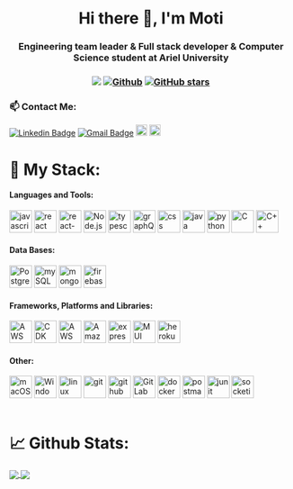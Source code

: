 <h1 align="center">Hi there 👋, I'm Moti</h1>
<h3 align="center">Engineering team leader & Full stack developer & Computer Science student at Ariel University</h3>

<h3 align="center"> 
  
![](https://visitor-badge.laobi.icu/badge?page_id=MotiDahari.MotiDahari) 
[![Github](https://img.shields.io/github/followers/MotiDahari?label=Followers&style=social)](https://github.com/MotiDahari) 
[![GitHub stars](https://img.shields.io/github/stars/MotiDahari?label=Stars&style=social)](https://github.com/MotiDahari)
  
</h3>

<h3> 📫 Contact Me:</h3>

[![Linkedin Badge](https://img.shields.io/badge/-Linkedin-blue?style=flat-square&logo=Linkedin&logoColor=white&link=http://www.linkedin.com/in/eyalevi/)](http://www.linkedin.com/in/motidahari)
[![Gmail Badge](https://img.shields.io/badge/-motidaharii@gmail.com-c14438?style=flat-square&logo=Gmail&logoColor=white&link=mailto:motidaharii@gmail.com)](mailto:motidaharii@gmail.com)
<a href="https://www.facebook.com/MotiDahari/"><img src="https://img.shields.io/badge/Facebook-1877F2?style=for-the-badge&logo=facebook&logoColor=white" alt="facebook" height="20"/></a>
<a href="https://www.hackerrank.com/MotiDahari"><img src="https://img.shields.io/badge/-Hackerrank-2EC866?style=for-the-badge&logo=HackerRank&logoColor=white" alt="hackerrank" height="20"/></a>

<h1> 🔬 My Stack:</h1>
<h4 align="left">Languages and Tools:</h3>
<p align="left"> 
<span>
  <img src="https://img.shields.io/badge/JavaScript-20232A?style=for-the-badge&logo=javascript&logoColor=61DAFB" alt="javascript" height="40"/>
  <img src="https://img.shields.io/badge/React.js-20232A?style=for-the-badge&logo=react&logoColor=61DAFB" alt="react" height="40"/>
  <img src="https://img.shields.io/badge/react_native-20232A?style=for-the-badge&logo=react&logoColor=61DAFB" alt="react-native" height="40"/>
  <img src="https://img.shields.io/badge/Node.js-20232A?style=for-the-badge&logo=Node.js&logoColor=61DAFB" alt="Node.js" height="40"/>
  <img src="https://img.shields.io/badge/typescript-%2320232a.svg?style=for-the-badge&logo=typescript&logoColor=61DAFB" alt="typescript" height="40"/>
  <img src="https://img.shields.io/badge/GraphQL-%23404d59.svg?style=for-the-badge&logo=GraphQL&logoColor=%2361DAFB" alt="graphQL" height="40"/>
  <img src="https://img.shields.io/badge/CSS-239120?&style=for-the-badge&logo=css3&logoColor=white" alt="css" height="40"/>
  <img src="https://img.shields.io/badge/Java-ED8B00?style=for-the-badge&logo=java&logoColor=white" alt="java" height="40"/>
  <img src="https://img.shields.io/badge/Python-ED8B00?style=for-the-badge&logo=python&logoColor=white" alt="python" height="40"/>
  <img src="https://img.shields.io/badge/C-00599C?style=for-the-badge&logo=c&logoColor=white" alt="C" height="40"/>
  <img src="https://img.shields.io/badge/C%2B%2B-00599C?style=for-the-badge&logo=c%2B%2B&logoColor=white" alt="C++" height="40"/>

</span>

<h4 align="left">Data Bases:</h3>
<span>
    <img src="https://img.shields.io/badge/PostgreSQL-E34F26?style=for-the-badge&logo=PostgreSQL5&logoColor=white" alt="PostgreSQL" height="40"/>
    <img src="https://img.shields.io/badge/MySQL-00000F?style=for-the-badge&logo=mysql&logoColor=white" alt="mySQL" height="40"/>
    <img src="https://img.shields.io/badge/MongoDB-4EA94B?style=for-the-badge&logo=mongodb&logoColor=white" alt="mongoDB" height="40"/>
    <img src="https://img.shields.io/badge/firebase-ffca28?style=for-the-badge&logo=firebase&logoColor=black" alt="firebase" height="40"/>

</span>

<h4 align="left">Frameworks, Platforms and Libraries:</h3>
<span>
  <img src="https://img.shields.io/badge/AWS-FF9900?&style=for-the-badge&logo=aws3&logoColor=white" alt="AWS" height="40"/>
  <img src="https://img.shields.io/badge/CDK-FF9900?&style=for-the-badge&logo=cdk3&logoColor=white" alt="CDK" height="40"/>
  <img src="https://img.shields.io/badge/AWS Lambda-FF9900?&style=for-the-badge&logo=AWS Lambda3&logoColor=white" alt="AWS Lambda" height="40"/>
  <img src="https://img.shields.io/badge/Amazon RDS-239120?&style=for-the-badge&logo=Amazon RDS3&logoColor=white" alt="Amazon RDS" height="40"/>
  <img src="https://img.shields.io/badge/express.js-%23404d59.svg?style=for-the-badge&logo=express&logoColor=%2361DAFB" alt="expressjs" height="40"/>
  <img src="https://img.shields.io/badge/MUI-239120?&style=for-the-badge&logo=MUI3&logoColor=white" alt="MUI" height="40"/>
  <img src="https://img.shields.io/badge/heroku-%23430098.svg?style=for-the-badge&logo=heroku&logoColor=white" alt="heroku" height="40"/>

</span>

<h4 align="left">Other:</h3>
<span>
    <img src="https://img.shields.io/badge/macOS-23430098.svg?style=for-the-badge&logo=macOS&logoColor=white" alt="macOS" height="40"/>
    <img src="https://img.shields.io/badge/Windows-23430098.svg?style=for-the-badge&logo=Windows&logoColor=white" alt="Windows" height="40"/>
    <img src="https://img.shields.io/badge/Linux-FCC624?style=for-the-badge&logo=linux&logoColor=black" alt="linux" height="40"/>
    <img src="https://img.shields.io/badge/Git-F05032?style=for-the-badge&logo=git&logoColor=white" alt="git" height="40"/>
    <img src="https://img.shields.io/badge/GitHub-100000?style=for-the-badge&logo=github&logoColor=white" alt="github" height="40"/>
    <img src="https://img.shields.io/badge/GitLab-100000?style=for-the-badge&logo=gitlab&logoColor=white" alt="GitLab" height="40"/>
    <img src="https://img.shields.io/badge/Docker-2CA5E0?style=for-the-badge&logo=docker&logoColor=white" alt="docker" height="40"/>
    <img src="https://img.shields.io/badge/Postman-FF6C37?style=for-the-badge&logo=Postman&logoColor=white" alt="postman" height="40"/>
    <img src="https://img.shields.io/badge/Junit5-25A162?style=for-the-badge&logo=junit5&logoColor=white" alt="junit" height="40"/>
    <img src="https://img.shields.io/badge/Socket.io-black?style=for-the-badge&logo=socket.io&badgeColor=010101" alt="socketio" height="40"/>
</span>
</br></br>
</p>
<h1>📈 Github Stats:</h1>
<a href="https://github.com/anuraghazra/github-readme-stats">
  <img align="center" src="https://github-readme-stats.vercel.app/api/top-langs/?username=MotiDahari&theme=slateorange&layout=compact" />
</a>
<a href="https://github.com/anuraghazra/convoychat">
  <img align="center" src="https://github-readme-stats.vercel.app/api?username=MotiDahari&show_icons=true&theme=slateorange&layout=compact&line_height=20" />
</a>

<!-- All badges can be fount here: https://github.com/Ileriayo/markdown-badges -->

